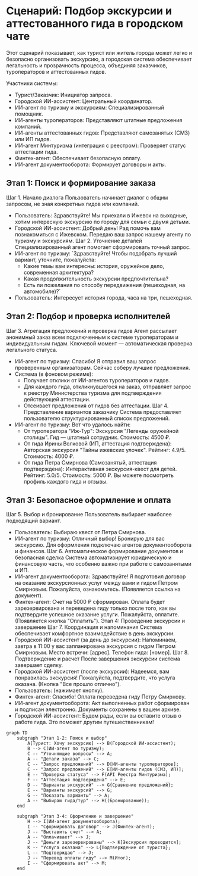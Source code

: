 # Сценарий: Подбор экскурсии и аттестованного гида в городском чате

Этот сценарий показывает, как турист или житель города может легко и безопасно организовать экскурсию, а городская система обеспечивает легальность и прозрачность процесса, объединяя заказчиков, туроператоров и аттестованных гидов.

Участники системы:
 * Турист/Заказчик: Инициатор запроса.
 * Городской ИИ-ассистент: Центральный координатор.
 * ИИ-агент по туризму и экскурсиям: Специализированный помощник.
 * ИИ-агенты туроператоров: Представляют штатные предложения компаний.
 * ИИ-агенты аттестованных гидов: Представляют самозанятых (СМЗ) или ИП гидов.
 * ИИ-агент Минтуризма (интеграция с реестром): Проверяет статус аттестации гида.
 * Финтех-агент: Обеспечивает безопасную оплату.
 * ИИ-агент документооборота: Формирует договоры и акты.

## Этап 1: Поиск и формирование заказа

Шаг 1. Начало диалога
Пользователь начинает диалог с общим запросом, не зная конкретных гидов или компаний.
 * Пользователь: Здравствуйте! Мы приехали в Ижевск на выходные, хотим интересную экскурсию по городу для семьи с двумя детьми.
 * Городской ИИ-ассистент: Добрый день! Рад помочь вам познакомиться с Ижевском. Передаю ваш запрос нашему агенту по туризму и экскурсиям.
Шаг 2. Уточнение деталей
Специализированный агент помогает сформировать точный запрос.
 * ИИ-агент по туризму: `Здравствуйте! Чтобы подобрать лучший вариант, уточните, пожалуйста:
   * Какие темы вам интересны: история, оружейное дело, современная архитектура?
   * Какая продолжительность экскурсии предпочтительна?
   * Есть ли пожелания по способу передвижения (пешеходная, на автомобиле)?`
 * Пользователь: Интересует история города, часа на три, пешеходная.

## Этап 2: Подбор и проверка исполнителей

Шаг 3. Агрегация предложений и проверка гидов
Агент рассылает анонимный заказ всем подключенным к системе туроператорам и индивидуальным гидам. Ключевой момент — автоматическая проверка легального статуса.
 * ИИ-агент по туризму: Спасибо! Я отправил ваш запрос проверенным организаторам. Сейчас соберу лучшие предложения.
 * Система (в фоновом режиме):
   * Получает отклики от ИИ-агентов туроператоров и гидов.
   * Для каждого гида, откликнувшегося на заказ, отправляет запрос к реестру Министерства туризма для подтверждения действующей аттестации.
   * Отсеивает предложения от гидов без аттестации.
Шаг 4. Представление вариантов заказчику
Система предоставляет пользователю структурированный список предложений.
 * ИИ-агент по туризму: Вот что удалось найти:
   * От туроператора "Иж-Тур": Экскурсия "Легенды оружейной столицы". Гид — штатный сотрудник. Стоимость: 4500 ₽.
   * От гида Ирины Волковой (ИП, аттестация подтверждена): Авторская экскурсия "Тайны ижевских улочек". Рейтинг: 4.9/5. Стоимость: 4000 ₽.
   * От гида Петра Смирнова (Самозанятый, аттестация подтверждена): Интерактивная экскурсия-квест для детей. Рейтинг: 5.0/5. Стоимость: 5000 ₽.
     Вы можете посмотреть профиль каждого гида и отзывы.

## Этап 3: Безопасное оформление и оплата

Шаг 5. Выбор и бронирование
Пользователь выбирает наиболее подходящий вариант.
 * Пользователь: Выбираю квест от Петра Смирнова.
 * ИИ-агент по туризму: Отличный выбор! Бронирую для вас экскурсию. Для оформления подключаю агентов документооборота и финансов.
Шаг 6. Автоматическое формирование документов и безопасная сделка
Система автоматизирует юридическую и финансовую часть, что особенно важно при работе с самозанятыми и ИП.
 * ИИ-агент документооборота: Здравствуйте! Я подготовил договор на оказание экскурсионных услуг между вами и гидом Петром Смирновым. Пожалуйста, ознакомьтесь. (Появляется ссылка на документ).
 * Финтех-агент: Счет на 5000 ₽ сформирован. Оплата будет зарезервирована и переведена гиду только после того, как вы подтвердите успешное оказание услуги. Пожалуйста, оплатите. (Появляется кнопка "Оплатить").
Этап 4: Проведение экскурсии и завершение
Шаг 7. Координация и напоминания
Система обеспечивает комфортное взаимодействие в день экскурсии.
 * Городской ИИ-ассистент (за день до экскурсии): Напоминаем, завтра в 11:00 у вас запланирована экскурсия с гидом Петром Смирновым. Место встречи: [адрес]. Телефон гида: [номер].
Шаг 8. Подтверждение и расчет
После завершения экскурсии система завершает сделку.
 * Городской ИИ-ассистент (после экскурсии): Надеемся, вам понравилась экскурсия! Пожалуйста, подтвердите, что услуга оказана. (Кнопка "Все прошло отлично").
 * Пользователь: (нажимает кнопку).
 * Финтех-агент: Спасибо! Оплата переведена гиду Петру Смирнову.
 * ИИ-агент документооборота: Акт выполненных работ сформирован и подписан электронно. Документы сохранены в вашем архиве.
 * Городской ИИ-ассистент: Будем рады, если вы оставите отзыв о работе гида. Это поможет другим путешественникам!

```mermaid
graph TD
    subgraph "Этап 1-2: Поиск и выбор"
        A[Турист: Хочу экскурсию] --> B(Городской ИИ-ассистент);
        B --> C(ИИ-агент по туризму);
        C -- "Уточняющие вопросы" --> A;
        A -- "Детали заказа" --> C;
        C -- "Запрос предложений" --> D[ИИ-агенты туроператоров];
        C -- "Запрос предложений" --> E[ИИ-агенты гидов (СМЗ, ИП)];
        E -- "Проверка статуса" --> F(API Реестра Минтуризма);
        F -- "Аттестация подтверждена" --> E;
        D -- "Варианты экскурсий" --> G{Сравнение предложений};
        E -- "Варианты экскурсий" --> G;
        G -- "Показать варианты" --> A;
        A -- "Выбираю гида/тур" --> H((Бронирование));
    end

    subgraph "Этап 3-4: Оформление и завершение"
        H --> I(ИИ-агент документооборота);
        I -- "Сформировать договор" --> J(Финтех-агент);
        J -- "Выставить счет" --> A;
        A -- "Оплачивает" --> J;
        J -- "Деньги зарезервированы" --> K[Экскурсия проводится];
        K -- "Услуга оказана" --> L{Подтверждение от туриста};
        L -- "Подтверждаю" --> J;
        J -- "Перевод оплаты гиду" --> M(Итог);
        I -- "Сформировать акт" --> M;
    end
```

